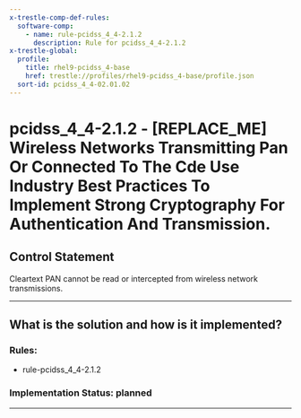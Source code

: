 ```yaml
---
x-trestle-comp-def-rules:
  software-comp:
    - name: rule-pcidss_4_4-2.1.2
      description: Rule for pcidss_4_4-2.1.2
x-trestle-global:
  profile:
    title: rhel9-pcidss_4-base
    href: trestle://profiles/rhel9-pcidss_4-base/profile.json
  sort-id: pcidss_4_4-02.01.02
---
```


# pcidss_4_4-2.1.2 - \[REPLACE_ME\] Wireless Networks Transmitting Pan Or Connected To The Cde Use Industry Best Practices To Implement Strong Cryptography For Authentication And Transmission.

## Control Statement

Cleartext PAN cannot be read or intercepted from wireless network transmissions.

______________________________________________________________________

## What is the solution and how is it implemented?

<!-- For implementation status enter one of: implemented, partial, planned, alternative, not-applicable -->

<!-- Note that the list of rules under ### Rules: is read-only and changes will not be captured after assembly to JSON -->

<!-- Add control implementation description here for control: pcidss_4_4-2.1.2 -->

### Rules:

  - rule-pcidss_4_4-2.1.2

### Implementation Status: planned

______________________________________________________________________
